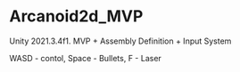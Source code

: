 # Arcanoid2d_MVP

Unity 2021.3.4f1. MVP + Assembly Definition + Input System

WASD - contol, Space - Bullets, F - Laser
